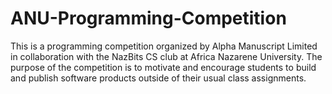 # ANU-Programming-Competition
 This is a programming competition organized by Alpha Manuscript Limited in collaboration with the NazBits CS club at Africa Nazarene University. The purpose of the competition is to motivate and encourage students to build and publish software products outside of their usual class assignments.
